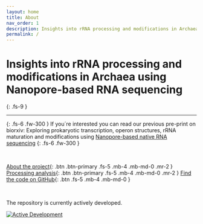 ```yaml
---
layout: home
title: About
nav_order: 1
description: Insights into rRNA processing and modifications in Archaea using Nanopore-based RNA sequencing
permalink: /
---
```


# Insights into rRNA processing and modifications in Archaea using Nanopore-based RNA sequencing
{: .fs-9 }

--- 

{: .fs-6 .fw-300 } 
If you´re interested you can read our previous pre-print on biorxiv: Exploring prokaryotic transcription, operon structures, rRNA maturation and modifications using [Nanopore-based native RNA sequencing](https://www.biorxiv.org/content/10.1101/2019.12.18.880849v2)
{: .fs-6 .fw-300 } 

<br> 

[About the project](project){: .btn .btn-primary .fs-5 .mb-4 .mb-md-0 .mr-2 } [Processing analysis](project){: .btn .btn-primary .fs-5 .mb-4 .mb-md-0 .mr-2 } [Find the code on GitHub](https://github.com/felixgrunberger/rRNA_maturation){: .btn .fs-5 .mb-4 .mb-md-0 }


<br> 


The repository is currently actively developed.  

[![Active Development](https://img.shields.io/badge/Maintenance%20Level-Actively%20Developed-brightgreen.svg)](https://gist.github.com/cheerfulstoic/d107229326a01ff0f333a1d3476e068d)



